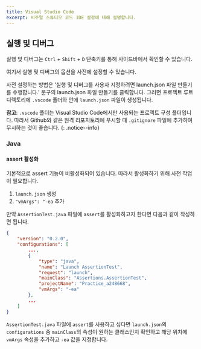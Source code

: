 ```yaml
---
title: Visual Studio Code
excerpt: 비주얼 스튜디오 코드 IDE 설정에 대해 설명합니다.
---
```


## 실행 및 디버그

실행 및 디버그는 `Ctrl` + `Shift` + `D` 단축키를 통해 사이드바에서 확인할 수 있습니다.

여기서 실행 및 디버그의 옵션을 사전에 설정할 수 있습니다.

사전 설정하는 방법은 '실행 및 디버그를 사용자 지정하려면 launch.json 파일 만들기를 수행합니다.' 문구의 launch.json 파일 만들기를 클릭합니다. 그러면 프로젝트 루트 디렉토리에 `.vscode` 폴더와 안에 `launch.json` 파일이 생성됩니다.

**참고**: `.vscode` 폴더는 Visual Studio Code에서만 사용되는 프로젝트 구성 폴더입니다. 따라서 Github와 같은 원격 리포지토리에 푸시할 때 `.gitignore` 파일에 추가하여 무시하는 것이 좋습니다.
{: .notice--info}

### Java

#### assert 활성화

기본적으로 assert 기능이 비활성화되어 있습니다. 따라서 활성화하기 위해 사전 작업이 필요합니다.

1. `launch.json` 생성
2. `"vmArgs": "-ea` 추가

만약 `AssertionTest.java` 파일에 `assert`를 활성화하고자 한다면 다음과 같이 작성하면 됩니다.

```json
{
    "version": "0.2.0",
    "configurations": [
        ...,
        {
            "type": "java",
            "name": "Launch AssertionTest",
            "request": "launch",
            "mainClass": "Assertions.AssertionTest",
            "projectName": "Practice_a248668",
            "vmArgs": "-ea"
        },                                  
        ...
    ]
}
```

`AssertionTest.java` 파일에 `assert`를 사용하고 싶다면 `launch.json`의 `configurations` 중 `mainClass`의 속성이 원하는 클래스인지 확인하고 해당 위치에 `vmArgs` 속성을 추가하고 `-ea` 값을 지정합니다.
